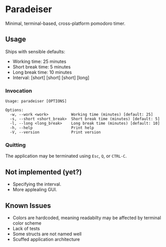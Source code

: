 # Paradeiser
Minimal, terminal-based, cross-platform pomodoro timer.

## Usage
Ships with sensible defaults:
- Working time: 25 minutes
- Short break time: 5 minutes
- Long break time: 10 minutes
- Interval: [short] [short] [short] [long]

### Invocation
```
Usage: paradeiser [OPTIONS]

Options:
  -w, --work <work>          Working time (minutes) [default: 25]
  -s, --short <short_break>  Short break time (minutes) [default: 5]
  -l, --long <long_break>    Long break time (minutes) [default: 10]
  -h, --help                 Print help
  -V, --version              Print version
```
### Quitting
The application may be terminated using `Esc`, `Q`, or `CTRL-C`.

## Not implemented (yet?)
- Specifying the interval.
- More applealing GUI.

## Known Issues
- Colors are hardcoded, meaning readabilty may be affected by terminal color scheme
- Lack of tests
- Some structs are not named well
- Scuffed application architecture